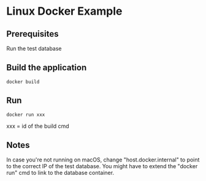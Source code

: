 # Linux Docker Example

## Prerequisites

Run the test database

## Build the application

```shell
docker build
```

## Run

```shell
docker run xxx
```

xxx = id of the build cmd

## Notes

In case you're not running on macOS, change "host.docker.internal" to point to the correct IP of the test database.
You might have to extend the "docker run" cmd to link to the database container.